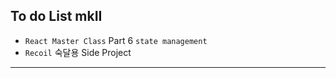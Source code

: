 ## To do List mkII

- `React Master Class` Part 6 `state management`
- `Recoil` 숙달용 Side Project

---